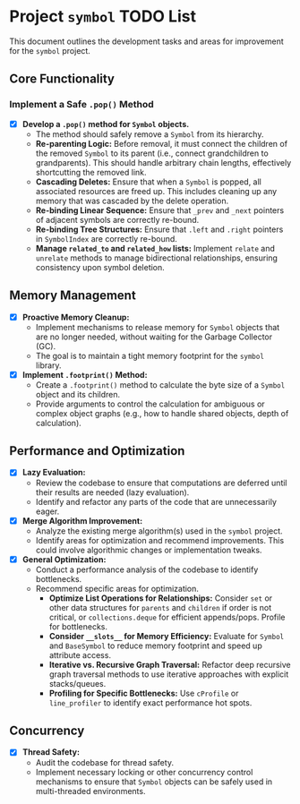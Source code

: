 # Project `symbol` TODO List

This document outlines the development tasks and areas for improvement for the `symbol` project.

## Core Functionality

### Implement a Safe `.pop()` Method

-   [x] **Develop a `.pop()` method for `Symbol` objects.**
    -   The method should safely remove a `Symbol` from its hierarchy.
    -   **Re-parenting Logic:** Before removal, it must connect the children of the removed `Symbol` to its parent (i.e., connect grandchildren to grandparents). This should handle arbitrary chain lengths, effectively shortcutting the removed link.
    -   **Cascading Deletes:** Ensure that when a `Symbol` is popped, all associated resources are freed up. This includes cleaning up any memory that was cascaded by the delete operation.
    -   **Re-binding Linear Sequence:** Ensure that `_prev` and `_next` pointers of adjacent symbols are correctly re-bound.
    -   **Re-binding Tree Structures:** Ensure that `.left` and `.right` pointers in `SymbolIndex` are correctly re-bound.
    -   **Manage `related_to` and `related_how` lists:** Implement `relate` and `unrelate` methods to manage bidirectional relationships, ensuring consistency upon symbol deletion.
    

## Memory Management

-   [x] **Proactive Memory Cleanup:**
    -   Implement mechanisms to release memory for `Symbol` objects that are no longer needed, without waiting for the Garbage Collector (GC).
    -   The goal is to maintain a tight memory footprint for the `symbol` library.
-   [x] **Implement `.footprint()` Method:**
    -   Create a `.footprint()` method to calculate the byte size of a `Symbol` object and its children.
    -   Provide arguments to control the calculation for ambiguous or complex object graphs (e.g., how to handle shared objects, depth of calculation).

## Performance and Optimization

-   [x] **Lazy Evaluation:**
    -   Review the codebase to ensure that computations are deferred until their results are needed (lazy evaluation).
    -   Identify and refactor any parts of the code that are unnecessarily eager.
-   [x] **Merge Algorithm Improvement:**
    -   Analyze the existing merge algorithm(s) used in the `symbol` project.
    -   Identify areas for optimization and recommend improvements. This could involve algorithmic changes or implementation tweaks.
-   [x] **General Optimization:**
    -   Conduct a performance analysis of the codebase to identify bottlenecks.
    -   Recommend specific areas for optimization.
        -   **Optimize List Operations for Relationships:** Consider `set` or other data structures for `parents` and `children` if order is not critical, or `collections.deque` for efficient appends/pops. Profile for bottlenecks.
        -   **Consider `__slots__` for Memory Efficiency:** Evaluate for `Symbol` and `BaseSymbol` to reduce memory footprint and speed up attribute access.
        -   **Iterative vs. Recursive Graph Traversal:** Refactor deep recursive graph traversal methods to use iterative approaches with explicit stacks/queues.
        -   **Profiling for Specific Bottlenecks:** Use `cProfile` or `line_profiler` to identify exact performance hot spots.

## Concurrency

-   [x] **Thread Safety:**
    -   Audit the codebase for thread safety.
    -   Implement necessary locking or other concurrency control mechanisms to ensure that `Symbol` objects can be safely used in multi-threaded environments.
